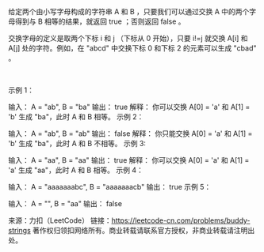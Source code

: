 给定两个由小写字母构成的字符串 A 和 B ，只要我们可以通过交换 A 中的两个字母得到与 B 相等的结果，就返回 true ；否则返回 false 。

交换字母的定义是取两个下标 i 和 j （下标从 0 开始），只要 i!=j 就交换 A[i] 和 A[j] 处的字符。例如，在 "abcd" 中交换下标 0 和下标 2 的元素可以生成 "cbad" 。

 

示例 1：

输入： A = "ab", B = "ba"
输出： true
解释： 你可以交换 A[0] = 'a' 和 A[1] = 'b' 生成 "ba"，此时 A 和 B 相等。
示例 2：

输入： A = "ab", B = "ab"
输出： false
解释： 你只能交换 A[0] = 'a' 和 A[1] = 'b' 生成 "ba"，此时 A 和 B 不相等。
示例 3:

输入： A = "aa", B = "aa"
输出： true
解释： 你可以交换 A[0] = 'a' 和 A[1] = 'a' 生成 "aa"，此时 A 和 B 相等。
示例 4：

输入： A = "aaaaaaabc", B = "aaaaaaacb"
输出： true
示例 5：

输入： A = "", B = "aa"
输出： false

来源：力扣（LeetCode）
链接：https://leetcode-cn.com/problems/buddy-strings
著作权归领扣网络所有。商业转载请联系官方授权，非商业转载请注明出处。